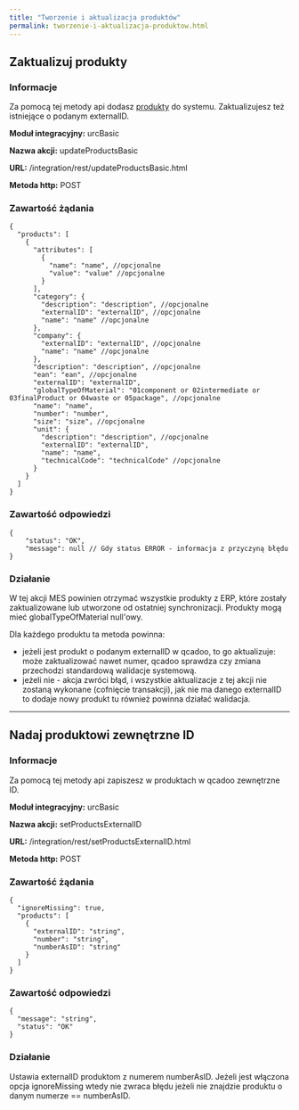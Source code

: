 ```yaml
---
title: "Tworzenie i aktualizacja produktów"
permalink: tworzenie-i-aktualizacja-produktow.html
---
```


## Zaktualizuj produkty
### Informacje

Za pomocą tej metody api dodasz [produkty](/produkty) do systemu. Zaktualizujesz też istniejące o podanym externalID. 

  **Moduł integracyjny:** urcBasic

  **Nazwa akcji:** updateProductsBasic

  **URL:** /integration/rest/updateProductsBasic.html

  **Metoda http:** POST

### Zawartość żądania
~~~~~~~~
{
  "products": [
    {
      "attributes": [
        {
          "name": "name", //opcjonalne
          "value": "value" //opcjonalne
        }
      ],
      "category": {
        "description": "description", //opcjonalne
        "externalID": "externalID", //opcjonalne
        "name": "name" //opcjonalne
      },
      "company": {
        "externalID": "externalID", //opcjonalne
        "name": "name" //opcjonalne
      },
      "description": "description", //opcjonalne
      "ean": "ean", //opcjonalne
      "externalID": "externalID",
      "globalTypeOfMaterial": "01component or 02intermediate or 03finalProduct or 04waste or 05package", //opcjonalne
      "name": "name",
      "number": "number",
      "size": "size", //opcjonalne
      "unit": {
        "description": "description", //opcjonalne
        "externalID": "externalID",
        "name": "name",
        "technicalCode": "technicalCode" //opcjonalne
      }
    }
  ]
}
~~~~~~~~


### Zawartość odpowiedzi
~~~~~~~~
{
    "status": "OK",
    "message": null // Gdy status ERROR - informacja z przyczyną błędu
}
~~~~~~~~

### Działanie
W tej akcji MES powinien otrzymać wszystkie produkty z ERP, które zostały zaktualizowane lub utworzone od ostatniej synchronizacji. Produkty mogą mieć globalTypeOfMaterial null'owy.

Dla każdego produktu ta metoda powinna:
- jeżeli jest produkt o podanym externalID w qcadoo, to go aktualizuje: może zaktualizować nawet numer, qcadoo sprawdza czy zmiana przechodzi standardową walidacje systemową. 
- jeżeli nie - akcja zwróci błąd, i wszystkie aktualizacje z tej akcji nie zostaną wykonane (cofnięcie transakcji), jak nie ma danego externalID to dodaje nowy produkt tu również powinna działać walidacja.


---

## Nadaj produktowi zewnętrzne ID
### Informacje

Za pomocą tej metody api zapiszesz w produktach w qcadoo zewnętrzne ID.

  **Moduł integracyjny:** urcBasic

  **Nazwa akcji:** setProductsExternalID

  **URL:** /integration/rest/setProductsExternalID.html

  **Metoda http:** POST

### Zawartość żądania
~~~~~~~~
{
  "ignoreMissing": true,
  "products": [
    {
      "externalID": "string",
      "number": "string",
      "numberAsID": "string"
    }
  ]
}
~~~~~~~~


### Zawartość odpowiedzi
~~~~~~~~
{
  "message": "string",
  "status": "OK"
}
~~~~~~~~

### Działanie
Ustawia externalID produktom z numerem numberAsID. Jeżeli jest włączona opcja ignoreMissing wtedy nie zwraca błędu jeżeli nie znajdzie produktu o danym numerze == numberAsID.

